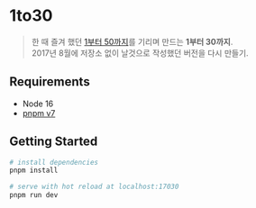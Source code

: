 # 1to30

> 한 때 즐겨 했던 [1부터 50까지](./original-app.png)를 기리며 만드는 **1부터 30까지**.<br>
> 2017년 8월에 저장소 없이 날것으로 작성했던 버전을 다시 만들기.

## Requirements

- Node 16
- [pnpm v7](https://pnpm.io/)

## Getting Started

```bash
# install dependencies
pnpm install

# serve with hot reload at localhost:17030
pnpm run dev
```
